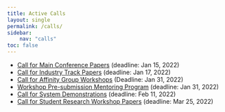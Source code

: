 ```yaml
---
title: Active Calls
layout: single
permalink: /calls/
sidebar:
    nav: "calls"
toc: false
---
```


* [Call for Main Conference Papers](/calls/papers/) (deadline: Jan 15, 2022)
* [Call for Industry Track Papers](/calls/industry/) (deadline: Jan 17, 2022)
* [Call for Affinity Group Workshops](/calls/affinity-workshops/) (Deadline: Jan 31, 2022)
* [Workshop Pre-submission Mentoring Program](/calls/workshop-mentoring/) (deadline: Jan 31, 2022)
* [Call for System Demonstrations](/calls/demos/) (deadline: Feb 11, 2022)
* [Call for Student Research Workshop Papers](/calls/srw/) (deadline: Mar 25, 2022)
